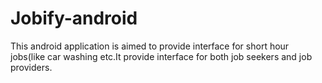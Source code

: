 # Jobify-android

This android application is aimed to provide interface for short hour jobs(like car washing etc.It provide interface for both job seekers and job providers.
